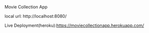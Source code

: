 Movie Collection App

local url: http://localhost:8080/

Live Deployment(heroku):https://moviecollectionapp.herokuapp.com/

